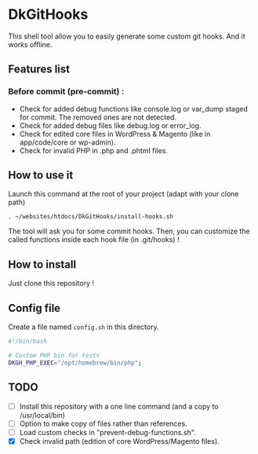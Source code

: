 # DkGitHooks

This shell tool allow you to easily generate some custom git hooks. And it works offline.

## Features list

### Before commit (pre-commit) :

- Check for added debug functions like console.log or var_dump staged for commit. The removed ones are not detected.
- Check for added debug files like debug.log or error_log.
- Check for edited core files in WordPress & Magento (like in app/code/core or wp-admin).
- Check for invalid PHP in .php and .phtml files.

## How to use it

Launch this command at the root of your project (adapt with your clone path)

`. ~/websites/htdocs/DkGitHooks/install-hooks.sh`

The tool will ask you for some commit hooks. Then, you can customize the called functions inside each hook file (in .git/hooks) !

## How to install

Just clone this repository !

## Config file

Create a file named `config.sh` in this directory.

```bash
#!/bin/bash

# Custom PHP bin for tests
DKGH_PHP_EXEC="/opt/homebrew/bin/php";
```

## TODO

- [ ] Install this repository with a one line command (and a copy to /usr/local/bin)
- [ ] Option to make copy of files rather than references.
- [ ] Load custom checks in "prevent-debug-functions.sh".
- [x] Check invalid path (edition of core WordPress/Magento files).
